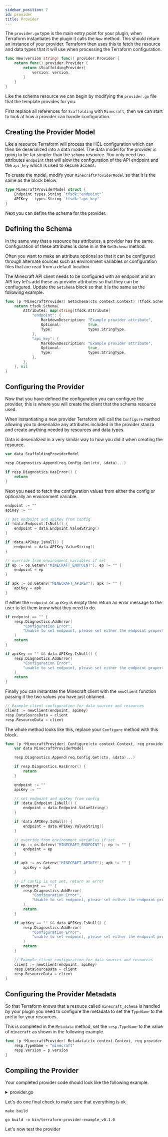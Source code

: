 ```yaml
---
sidebar_position: 7
id: provider
title: Provider
---
```


The `provider.go`  type is the main entry point for your plugin, when
Terraform instantiates the plugin it calls the `New` method. This should
return an instance of your provider. Terraform then uses this to fetch the
resource and data types that it will use when processing the Terraform
configuration.

```go
func New(version string) func() provider.Provider {
	return func() provider.Provider {
		return &ScaffoldingProvider{
			version: version,
		}
	}
}
```

Like the schema resource we can begin by modifying the `provider.go` file
that the template provides for you.

First replace all references for `Scaffolding` with `Minecraft`, then we can
start to look at how a provider can handle configuration.

## Creating the Provider Model

Like a resource Terraform will process the HCL configuration which can then
be deserialized into a data model. The data model for the provider is going
to be far simpler than the `schema` resource. You only need two attributes
`endpoint` that will alow the configuration of the API endpoint and the
`api_key` which is used to secure access.

To create the model, modify your `MinecraftProviderModel` so
that it is the same as the block below.

```go
type MinecraftProviderModel struct {
	Endpoint types.String `tfsdk:"endpoint"`
	APIKey   types.String `tfsdk:"api_key"`
}
```

Next you can define the schema for the provider.

## Defining the Schema

In the same way that a resource has attributes, a provider has the same.
Configuration of these attributes is done in in the `GetSchema` method.

Often you want to make an attribute optional so that it can be configured 
through alternate sources such as environment variables or configuration 
files that are read from a default location.

The Minecraft API client needs to be configured with an endpoint and an API key
let's add these as provider attributes so that they can be confiugured. Update
the `GetShema` block so that it is the same as the following example. 

```go
func (p *MinecraftProvider) GetSchema(ctx context.Context) (tfsdk.Schema, diag.Diagnostics) {
	return tfsdk.Schema{
		Attributes: map[string]tfsdk.Attribute{
			"endpoint": {
				MarkdownDescription: "Example provider attribute",
				Optional:            true,
				Type:                types.StringType,
			},
			"api_key": {
				MarkdownDescription: "Example provider attribute",
				Optional:            true,
				Type:                types.StringType,
			},
		},
	}, nil
}
```

## Configuring the Provider

Now that you have defined the configuration you can configure the provider,
this is where you will create the client that the schema resource used.

When instantiating a new provider Terraform will call the `Configure`
method allowing you to deserialize any attributes included in the provider
stanza and create anything needed by resources and data types.

Data is deserialized in a very similar way to how you did it when creating the 
resource.

```go
var data ScaffoldingProviderModel

resp.Diagnostics.Append(req.Config.Get(ctx, &data)...)

if resp.Diagnostics.HasError() {
	return
}
```

Next you need to fetch the configuration values from either the config
or optionally an environment variable.

```go
endpoint := ""
apiKey := ""

// set endpoint and apiKey from config
if !data.Endpoint.IsNull() {
	endpoint = data.Endpoint.ValueString()
}

if !data.APIKey.IsNull() {
	endpoint = data.APIKey.ValueString()
}

// override from environment variables if set
if ep := os.Getenv("MINECRAFT_ENDPOINT"); ep != "" {
	endpoint = ep
}

if apk := os.Getenv("MINECRAFT_APIKEY"); apk != "" {
	apiKey = apk
}
```

If either the `endpoint` or `apiKey` is empty then return
an error message to the user to let them know what they need to do.

```go
if endpoint == "" {
	resp.Diagnostics.AddError(
		"Configuration Error",
		"Unable to set endpoint, please set either the endpoint property in the provider or the environment variable 'MINECRAFT_ENDPOINT'",
	)
	return
}

if apiKey == "" && data.APIKey.IsNull() {
	resp.Diagnostics.AddError(
		"Configuration Error",
		"unable to set endpoint, please set either the endpoint property in the provider or the environment variable 'MINECRAFT_APIKEY'",
	)
	return
}
```

Finally you can instantate the Minecraft client with the `newClient` function
passing it the two values you have just obtained.

```go
// Example client configuration for data sources and resources
client := newClient(endpoint, apiKey)
resp.DataSourceData = client
resp.ResourceData = client	
```

The whole method looks like this, replace your `Configure` method with this
block.

```go
func (p *MinecraftProvider) Configure(ctx context.Context, req provider.ConfigureRequest, resp *provider.ConfigureResponse) {
	var data MinecraftProviderModel

	resp.Diagnostics.Append(req.Config.Get(ctx, &data)...)

	if resp.Diagnostics.HasError() {
		return
	}

	endpoint := ""
	apiKey := ""

	// set endpoint and apiKey from config
	if !data.Endpoint.IsNull() {
		endpoint = data.Endpoint.ValueString()
	}

	if !data.APIKey.IsNull() {
		endpoint = data.APIKey.ValueString()
	}

	// override from environment variables if set
	if ep := os.Getenv("MINECRAFT_ENDPOINT"); ep != "" {
		endpoint = ep
	}

	if apk := os.Getenv("MINECRAFT_APIKEY"); apk != "" {
		apiKey = apk
	}

	// if config is not set, return an error
	if endpoint == "" {
		resp.Diagnostics.AddError(
			"Configuration Error",
			"Unable to set endpoint, please set either the endpoint property in the provider or the environment variable 'MINECRAFT_ENDPOINT'",
		)
		return
	}

	if apiKey == "" && data.APIKey.IsNull() {
		resp.Diagnostics.AddError(
			"Configuration Error",
			"unable to set endpoint, please set either the endpoint property in the provider or the environment variable 'MINECRAFT_APIKEY'",
		)
		return
	}

	// Example client configuration for data sources and resources
	client := newClient(endpoint, apiKey)
	resp.DataSourceData = client
	resp.ResourceData = client
}
```

## Configuring the Provider Metadata

So that Terraform knows that a resouce called `minecraft_schema` is handled
by your plugin you need to configure the metadata to set the `TypeName` to the
prefix for your resources.

This is completed in the `Metadata` method, set the `resp.TypeName` to the
value of `minecraft` as shown in the following example.

```go
func (p *MinecraftProvider) Metadata(ctx context.Context, req provider.MetadataRequest, resp *provider.MetadataResponse) {
	resp.TypeName = "minecraft"
	resp.Version = p.version
}
```
	
## Compiling the Provider

Your completed provider code should look like the following example.

<details>
  <summary>provider.go</summary>

```go
package provider

import (
	"context"
	"os"

	"github.com/hashicorp/terraform-plugin-framework/datasource"
	"github.com/hashicorp/terraform-plugin-framework/diag"
	"github.com/hashicorp/terraform-plugin-framework/provider"
	"github.com/hashicorp/terraform-plugin-framework/resource"
	"github.com/hashicorp/terraform-plugin-framework/tfsdk"
	"github.com/hashicorp/terraform-plugin-framework/types"
)

// Ensure ScaffoldingProvider satisfies various provider interfaces.
var _ provider.Provider = &MinecraftProvider{}
var _ provider.ProviderWithMetadata = &MinecraftProvider{}

// ScaffoldingProvider defines the provider implementation.
type MinecraftProvider struct {
	// version is set to the provider version on release, "dev" when the
	// provider is built and ran locally, and "test" when running acceptance
	// testing.
	version string
}

// ScaffoldingProviderModel describes the provider data model.
type MinecraftProviderModel struct {
	Endpoint types.String `tfsdk:"endpoint"`
	APIKey   types.String `tfsdk:"api_key"`
}

func (p *MinecraftProvider) Metadata(ctx context.Context, req provider.MetadataRequest, resp *provider.MetadataResponse) {
	resp.TypeName = "scaffolding"
	resp.Version = p.version
}

func (p *MinecraftProvider) GetSchema(ctx context.Context) (tfsdk.Schema, diag.Diagnostics) {
	return tfsdk.Schema{
		Attributes: map[string]tfsdk.Attribute{
			"endpoint": {
				MarkdownDescription: "Example provider attribute",
				Optional:            true,
				Type:                types.StringType,
			},
			"api_key": {
				MarkdownDescription: "Example provider attribute",
				Optional:            true,
				Type:                types.StringType,
			},
		},
	}, nil
}

func (p *MinecraftProvider) Configure(ctx context.Context, req provider.ConfigureRequest, resp *provider.ConfigureResponse) {
	var data MinecraftProviderModel

	resp.Diagnostics.Append(req.Config.Get(ctx, &data)...)

	if resp.Diagnostics.HasError() {
		return
	}

	endpoint := ""
	apiKey := ""

	// set endpoint and apiKey from config
	if !data.Endpoint.IsNull() {
		endpoint = data.Endpoint.ValueString()
	}

	if !data.APIKey.IsNull() {
		endpoint = data.APIKey.ValueString()
	}

	// override from environment variables if set
	if ep := os.Getenv("MINECRAFT_ENDPOINT"); ep != "" {
		endpoint = ep
	}

	if apk := os.Getenv("MINECRAFT_APIKEY"); apk != "" {
		apiKey = apk
	}

	// if config is not set, return an error
	if endpoint == "" {
		resp.Diagnostics.AddError(
			"Configuration Error",
			"Unable to set endpoint, please set either the endpoint property in the provider or the environment variable 'MINECRAFT_ENDPOINT'",
		)
		return
	}

	if apiKey == "" && data.APIKey.IsNull() {
		resp.Diagnostics.AddError(
			"Configuration Error",
			"unable to set endpoint, please set either the endpoint property in the provider or the environment variable 'MINECRAFT_APIKEY'",
		)
		return
	}

	// Example client configuration for data sources and resources
	client := newClient(endpoint, apiKey)
	resp.DataSourceData = client
	resp.ResourceData = client
}

func (p *MinecraftProvider) Resources(ctx context.Context) []func() resource.Resource {
	return []func() resource.Resource{
		NewSchemaResource,
	}
}

func (p *MinecraftProvider) DataSources(ctx context.Context) []func() datasource.DataSource {
	return []func() datasource.DataSource{
		NewExampleDataSource,
	}
}

func New(version string) func() provider.Provider {
	return func() provider.Provider {
		return &MinecraftProvider{
			version: version,
		}
	}
}

```
</details>
	
Let's do one final check to make sure that everything is ok

```shell
make build
```

```shell
go build -o bin/terraform-provider-example_v0.1.0
```

Let's now test the provider

	
	
	
	
	
	
	